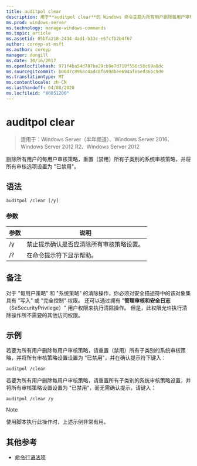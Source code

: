 ```yaml
---
title: auditpol clear
description: 用于**auditpol clear**的 Windows 命令主题为所有用户删除每用户审核策略，重置（禁用）所有子类别的系统审核策略，并将所有审核选项设置为禁用。
ms.prod: windows-server
ms.technology: manage-windows-commands
ms.topic: article
ms.assetid: 05bfa218-2434-4ad1-b33c-e6fcfb2b4f67
author: coreyp-at-msft
ms.author: coreyp
manager: dongill
ms.date: 10/16/2017
ms.openlocfilehash: 971f4ba54d787be29cb9e7d710f556c50c69a8dc
ms.sourcegitcommit: b00d7c8968c4adc8f699dbee694afe6ed36bc9de
ms.translationtype: MT
ms.contentlocale: zh-CN
ms.lasthandoff: 04/08/2020
ms.locfileid: "80851200"
---
```

# <a name="auditpol-clear"></a>auditpol clear

>适用于：Windows Server（半年频道）、Windows Server 2016、Windows Server 2012 R2、Windows Server 2012

删除所有用户的每用户审核策略，重置（禁用）所有子类别的系统审核策略，并将所有审核选项设置为 "已禁用"。

## <a name="syntax"></a>语法

```
auditpol /clear [/y]
```

### <a name="parameters"></a>参数

| 参数 | 说明 |
| ----------- | --------------- |
| /y | 禁止提示确认是否应清除所有审核策略设置。 |
| /? | 在命令提示符下显示帮助。 |

## <a name="remarks"></a>备注

对于 "每用户策略" 和 "系统策略" 的清除操作，你必须对安全描述符中的该对象集具有 "写入" 或 "完全控制" 权限。 还可以通过拥有 "**管理审核和安全日志**（SeSecurityPrivilege）" 用户权限来执行清除操作。 但是，此权限允许执行清除操作所不需要的其他访问权限。

## <a name="examples"></a><a name=BKMK_examples></a>示例

若要为所有用户删除每用户审核策略，请重置（禁用）所有子类别的系统审核策略，并将所有审核策略设置设置为 "已禁用"，并在确认提示符下键入：

```
auditpol /clear
```

若要为所有用户删除每用户审核策略，请重置所有子类别的系统审核策略设置，并将所有审核策略设置设置为 "已禁用"，而无需确认提示，请键入：

```
auditpol /clear /y
```

> [!NOTE]
> 使用脚本执行此操作时，上述示例非常有用。

## <a name="additional-references"></a>其他参考

- [命令行语法项](command-line-syntax-key.md)

